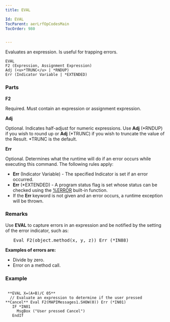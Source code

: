 ```yaml
---
title: EVAL

Id: EVAL
TocParent: aerLrfOpCodesMain
TocOrder: 980


---
```


Evaluates an expression. Is useful for trapping errors.

```
EVAL
F2 (Expression, Assignment Expression)
Adj (<u>*TRUNC</u> | *RNDUP)
Err (Indicator Variable | *EXTENDED)
```

### Parts

**F2** 

Required. Must contain an expression or assignment expression.


**Adj** 

Optional. Indicates half-adjust for numeric expressions. Use **Adj** (*RNDUP) if you wish to round up or **Adj** (*TRUNC) if you wish to truncate the value of the Result. *TRUNC is the default.


**Err** 

Optional. Determines what the runtime will do if an error occurs while executing this command. The following rules apply: 

- **Err** (Indicator Variable) - The specified Indicator is set if an error occurred.
- **Err** (*EXTENDED) - A program status flag is set whose status can be checked using the [%ERROR](ERROR_Function.html) built-in function.
- If the **Err** keyword is not given and an error occurs, a runtime exception will be thrown.


### Remarks
Use **EVAL** to capture errors in an expression and be notified by the setting of the error indicator, such as: 
<pre class="prettyprint">   Eval F2(object.method(x, y, z)) Err (*IN88)</pre>

**Examples of errors are:** 

- Divide by zero.
- Error on a method call.

### Example

```

 **EVAL X=(A+B)/C 05** 
  // Evaluate an expression to determine if the user pressed **Cancel** Eval F2(MAPIMessages1.SHOW(0)) Err (*IN01)
   IF *IN01
     MsgBox ("User pressed Cancel")
   EndIf
```

